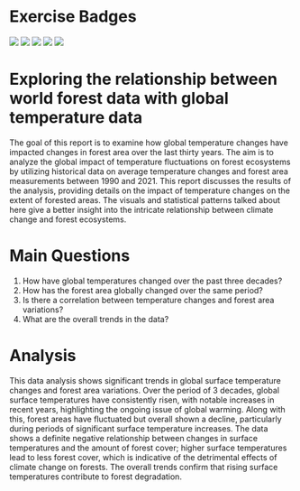 # Exercise Badges

![](https://byob.yarr.is/Mannoor-dhingra/made-project/score_ex1) ![](https://byob.yarr.is/Mannoor-dhingra/made-project/score_ex2) ![](https://byob.yarr.is/Mannoor-dhingra/made-project/score_ex3) ![](https://byob.yarr.is/Mannoor-dhingra/made-project/score_ex4) ![](https://byob.yarr.is/Mannoor-dhingra/made-project/score_ex5)


# Exploring the relationship between world forest data with global temperature data

The goal of this report is to examine how global temperature changes have impacted changes in forest area over the last thirty years. The aim is to analyze the global impact of temperature fluctuations on forest ecosystems by utilizing historical data on average temperature changes and forest area measurements between 1990 and 2021.
This report discusses the results of the analysis, providing details on the impact of temperature changes on the extent of forested areas. The visuals and statistical patterns talked about here give a better insight into the intricate relationship between climate change and forest ecosystems.

# Main Questions
1. How have global temperatures changed over the past three decades?
2. How has the forest area globally changed over the same period?
3. Is there a correlation between temperature changes and forest area variations?
4. What are the overall trends in the data?

# Analysis
This data analysis shows significant trends in global surface temperature changes and forest area variations. Over the period of 3 decades, global surface temperatures have consistently risen, with notable increases in recent years, highlighting the ongoing issue of global warming. Along with this, forest areas have fluctuated but overall shown a decline, particularly during periods of significant surface temperature increases. The data shows a definite negative relationship between changes in surface temperatures and the amount of forest cover; higher surface temperatures lead to less forest cover, which is indicative of the detrimental effects of climate change on forests. The overall trends confirm that rising surface temperatures contribute to forest degradation.